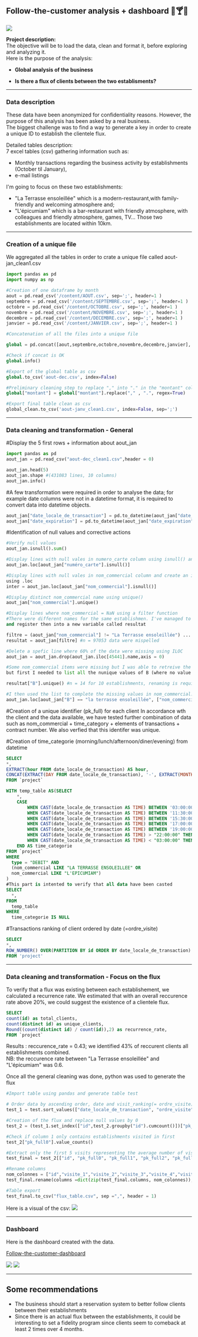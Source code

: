 ##  Follow-the-customer analysis + dashboard 🍴🍸🍕

  <img src="images/food_reduced.png?raw=true"/>  


**Project description:** 
<br> The objective will be to load the data, clean and format it, before exploring and analyzing it.
<br> Here is the purpose of the analysis:

- <b> Global analysis of the business</b>

- <b> Is there a flux of clients between the two establisments? </b>

___
### Data description 
These data have been anonymized for confidentiality reasons. 
However, the purpose of this analysis has been asked by a real business.
<br> The biggest challenge was to find a way to generate a key in order to create a unique ID to establish the clientele flux. 

Detailed tables description: 
<br> 7 excel tables (csv) gathering information such as: 
- Monthly transactions regarding the business activity by establishments (October til January),
- e-mail listings
  
I'm going to focus on these two establishments:
- "La Terrasse ensoleillée" which is a modern-restaurant,with family-friendly and welcoming atmosphere and;
- "L'épicumiam" which is a bar-restaurant with friendly atmosphere, with colleagues and friendly atmosphere, games, TV...
Those two establishments are located within 10km. 

___
### Creation of a unique file

We aggregated all the tables in order to crate a unique file called aout-jan_clean1.csv
```python
import pandas as pd
import numpy as np

#Creation of one dataframe by month
aout = pd.read_csv('/content/AOUT.csv', sep=';', header=1 )
septembre = pd.read_csv('/content/SEPTEMBRE.csv', sep=';', header=1 )
octobre = pd.read_csv('/content/OCTOBRE.csv', sep=';', header=1 )
novembre = pd.read_csv('/content/NOVEMBRE.csv', sep=';', header=1 )
decembre = pd.read_csv('/content/DECEMBRE.csv', sep=';', header=1 )
janvier = pd.read_csv('/content/JANVIER.csv', sep=';', header=1 )

#Concatenation of all the files into a unique file

global = pd.concat([aout,septembre,octobre,novembre,decembre,janvier], ignore_index=True)

#Check if concat is OK
global.info()

#Export of the global table as csv
global.to_csv('aout-dec.csv', index=False) 

#Preliminary cleaning step to replace "," into "." in the "montant" column
global["montant"] = global["montant"].replace("," , ".", regex=True)

#Export final table clean as csv
global_clean.to_csv('aout-janv_clean1.csv', index=False, sep=';') 
```


___
### Data cleaning and transformation - General 

#Display the 5 first rows + information about aout_jan 
```python
import pandas as pd
aout_jan = pd.read_csv("aout-dec_clean1.csv",header = 0) 

aout_jan.head(5)
aout_jan.shape #(431083 lines, 10 columns)
aout_jan.info()
```

#A few transformation were required in order to analyse the data; for example date columns were not in a datetime format,
it is required to convert data into datetime objects. 
```python
aout_jan["date_locale_de_transaction"] = pd.to_datetime(aout_jan["date_locale_de_transaction"])
aout_jan["date_expiration"] = pd.to_datetime(aout_jan["date_expiration"])
```
#Identification of null values and corrective actions
```python
#Verify null values
aout_jan.isnull().sum()

#Display lines with null vales in numero_carte column using isnull() and loc
aout_jan.loc[aout_jan["numéro_carte"].isnull()]

#Display lines with null vales in nom_commercial column and create an inter dataframe
using .loc 
inter = aout_jan.loc[aout_jan["nom_commercial"].isnull()]

#Display distinct nom_commercial name using unique()
aout_jan["nom_commercial"].unique()

#Display lines where nom_commercial = NaN using a filter function
#There were different names for the same establishmen. I've managed to display the incorreclty spelled names into a filter
and register then into a new variable called resultat

filtre = (aout_jan["nom_commercial"] != "La Terrasse ensoleillée") ....
resultat = aout_jan[filtre] #n = 97053 data were mispelled 

#Delete a spefic line where 60% of the data were missing using ILOC
aout_jan = aout_jan.drop(aout_jan.iloc[45441].name,axis = 0)

#Some nom_commercial items were missing but I was able to retreive the information using data from B column
but first I needed to list all the nunique values of B (where no value was missing). 

resultat["B"].unique() #n = 14 for 10 establishments, renaming is required

#I then used the list to complete the missing values in nom_commercial. 
aout_jan.loc[aout_jan["B"] == "la terrasse ensoleillée", ["nom_commercial"]] = "LA TERRASSE ENSOLEILLEE"
```
#Creation of a unique identifier (pk_full) for each client 
In accordance wth the client and the data available, we have tested further combination of data such as 
nom_commercial + time_category + elements of transactions + contract number. 
We also verfied that this identifer was unique.

#Creation of time_categorie (morning/lunch/afternoon/diner/evening) from datetime
```sql
SELECT
*,
EXTRACT(hour FROM date_locale_de_transaction) AS hour,
CONCAT(EXTRACT(DAY FROM date_locale_de_transaction), '-', EXTRACT(MONTH FROM date_locale_de_transaction)) AS jour_du_mois 
FROM `project`
```
```sql
WITH temp_table AS(SELECT
    *,
    CASE
        WHEN CAST(date_locale_de_transaction AS TIME) BETWEEN '03:00:00' AND '11:30:00' THEN 'Matin' #morning
        WHEN CAST(date_locale_de_transaction AS TIME) BETWEEN '11:30:00' AND '15:30:00' THEN 'Déjeuner' #lunch
        WHEN CAST(date_locale_de_transaction AS TIME) BETWEEN '15:30:00' AND '17:00:00' THEN 'Après_midi' #afternoon
        WHEN CAST(date_locale_de_transaction AS TIME) BETWEEN '17:00:00' AND '20:00:00' THEN 'Dîner' #diner
        WHEN CAST(date_locale_de_transaction AS TIME) BETWEEN '19:00:00' AND '22:00:00' THEN 'Dîner' #diner
        WHEN CAST(date_locale_de_transaction AS TIME) > "22:00:00" THEN 'Soirée' #evening
        WHEN CAST(date_locale_de_transaction AS TIME) < "03:00:00" THEN 'Soirée' #evening
    END AS time_categorie
FROM `project`
WHERE
  type = "DEBIT" AND
  (nom_commercial LIKE "LA TERRASSE ENSOLEILLEE" OR
  nom_commercial LIKE "L'EPICUMIAM")
)
#This part is intented to verify that all data have been casted
SELECT 
  *, 
FROM 
  temp_table
WHERE
  time_categorie IS NULL
```
#Transactions ranking of client ordered by date (=ordre_visite)
```sql
SELECT
*,
ROW_NUMBER() OVER(PARTITION BY id ORDER BY date_locale_de_transaction) AS ordre_visite
FROM 'project'
```

___
### Data cleaning and transformation - Focus on the flux 

To verify that a flux was existing between each establishement, we calculated a recurrence rate. 
We estimated that with an overall reccurence rate above 20%, we could suggest the existence of a clientele flux.

```sql
SELECT
count(id) as total_clients,
count(distinct id) as unique_clients,
Round((count(distinct id) / count(id)),2) as recurrence_rate,
FROM `project`
```
Results : reccurence_rate = 0.43; we identified 43% of reccurent clients all establishments combined. 
<br> NB: the reccurence rate between "La Terrasse ensoleillée" and "L'épicumiam" was 0.6. 

Once all the general cleaning was done, python was used to generate the flux


```python
#Import table using pandas and generate table test

# Order data by ascending order, date and visit_ranking(= ordre_visite)
test_1 = test.sort_values(["date_locale_de_transaction", "ordre_visite"],ascending = True)

#Creation of the flux and replace null values by 0
test_2 = (test_1.set_index(["id",test_2.groupby("id").cumcount()])["pk_full"].unstack(fill_value ="0").add_prefix("pk_full").reset_index())

#Check if column 1 only contains establishments visited in first
test_2["pk_full0"].value_counts()

#Extract only the first 5 visits representing the average number of visits per customer
test_final = test_2[["id", "pk_full0", "pk_full1", "pk_full2", "pk_full3", "pk_full4"]]

#Rename columns
nom_colonnes = ["id","visite_1","visite_2","visite_3","visite_4","visite_5"]
test_final.rename(columns =dict(zip(test_final.columns, nom_colonnes)), inplace = True)

#Table export 
test_final.to_csv("flux_table.csv", sep =",", header = 1)
```
Here is a visual of the csv: 
<img src="images/flux.png?raw=true"/> 


___
### Dashboard

Here is the dashboard created with the data. 

[Follow-the-customer-dashboard](/[airbnb_dataset_analysis_project.md](https://public.tableau.com/views/follow-the-customer-project/Dashboard_global?:language=fr-FR&publish=yes&:sid=&:redirect=auth&:display_count=n&:origin=viz_share_link))

<img src="images/dashboard_1.png?raw=true"/> 

<img src="images/dashboard_2.png?raw=true"/> 

___ 
##  Some recommendations
- The business should start a reservation system to better follow clients between their establishments
- Since there is an actual flux between the establishments, it could be interesting to set a fidelity program since clients seem to comeback at least 2 times over 4 months.  
